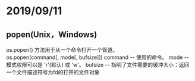 # 2019/09/11
## popen(Unix，Windows)
os.popen() 方法用于从一个命令打开一个管道。  
os.popen(command[, mode[, bufsize]])
command -- 使用的命令。
mode -- 模式权限可以是 'r'(默认) 或 'w'。
bufsize -- 指明了文件需要的缓冲大小：返回一个文件描述符号为fd的打开的文件对象

